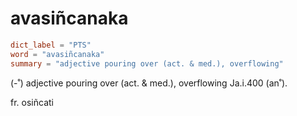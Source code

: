 # avasiñcanaka

``` toml
dict_label = "PTS"
word = "avasiñcanaka"
summary = "adjective pouring over (act. & med.), overflowing"
```

(\-˚) adjective pouring over (act. & med.), overflowing Ja.i.400 (an˚).

fr. osiñcati

